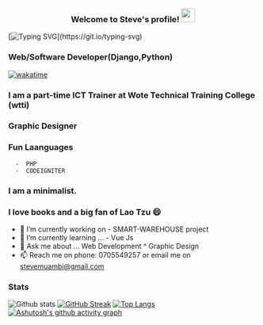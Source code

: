 <h3 align="center">
  Welcome to  Steve's profile!
  <img src="https://media.giphy.com/media/hvRJCLFzcasrR4ia7z/giphy.gif" width="28">
</h3>

[![Typing SVG](https://readme-typing-svg.herokuapp.com?color=%23135704&lines=Hi!+There+I+am+Stephen.;+A+Django+Web+Developer;Striving+to+become+a+fulltime+;software+developer....)](https://git.io/typing-svg)

### Web/Software Developer(Django,Python) 
[![wakatime](https://wakatime.com/badge/user/563ecbb7-89c4-4563-82c1-258e14191d74.svg)](https://wakatime.com/@563ecbb7-89c4-4563-82c1-258e14191d74)
### I am a part-time ICT Trainer at Wote Technical Training College (wtti)
### Graphic Designer
### Fun Laanguages 
      -  PHP
      -  CODEIGNITER
 ### I am a minimalist.    
### I love books and a big fan of Lao Tzu 😄


- 🔭 I’m currently working on -  SMART-WAREHOUSE project
- 🌱 I’m currently learning ... - Vue Js 
- 💬 Ask me about ... Web Development ^ Graphic Design
- 📫 Reach me on phone: 0705549257 or email me on stevemuambi@gmail.com

### Stats
![Github stats](https://github-readme-stats.vercel.app/api?username=stevescilar&theme=onedark&show_icons=true)
[![GitHub Streak](https://github-readme-streak-stats.herokuapp.com?user=stevescilar&theme=onedark&date_format=j%20M%5B%20Y%5D)](https://git.io/streak-stats)
[![Top Langs](https://github-readme-stats.vercel.app/api/top-langs/?username=stevescilar)](https://github.com/stevescilar/github-readme-stats)
[![Ashutosh's github activity graph](https://activity-graph.herokuapp.com/graph?username=stevescilar&theme=react-dark)](https://github.com/stevescilar/github-readme-activity-graph)
